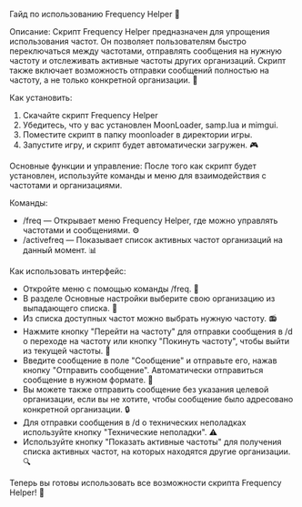 Гайд по использованию Frequency Helper 📡

Описание:
Скрипт Frequency Helper предназначен для упрощения использования частот.
Он позволяет пользователям быстро переключаться между частотами, отправлять сообщения на нужную частоту и отслеживать активные частоты других организаций.
Скрипт также включает возможность отправки сообщений полностью на частоту, а не только конкретной организации. 🚓

Как установить:
1. Скачайте скрипт Frequency Helper
2. Убедитесь, что у вас установлен MoonLoader, samp.lua и mimgui.
3. Поместите скрипт в папку moonloader в директории игры.
4. Запустите игру, и скрипт будет автоматически загружен. 🎮

Основные функции и управление:
После того как скрипт будет установлен, используйте команды и меню для взаимодействия с частотами и организациями.

Команды:
- /freq — Открывает меню Frequency Helper, где можно управлять частотами и сообщениями. ⚙️
- /activefreq — Показывает список активных частот организаций на данный момент. 📊

Как использовать интерфейс:

- Откройте меню с помощью команды /freq. 📂
- В разделе Основные настройки выберите свою организацию из выпадающего списка. 🏢
- Из списка доступных частот можно выбрать нужную частоту. 📻
- Нажмите кнопку "Перейти на частоту" для отправки сообщения в /d о переходе на частоту или кнопку "Покинуть частоту", чтобы выйти из текущей частоты. 🚀
- Введите сообщение в поле "Сообщение" и отправьте его, нажав кнопку "Отправить сообщение". Автоматически отправиться сообщение в нужном формате. 📝 
- Вы можете также отправить сообщение без указания целевой организации, если вы не хотите, чтобы сообщение было адресовано конкретной организации. 🔒
- Для отправки сообщения в /d о технических неполадках используйте кнопку "Технические неполадки". ⚠️
- Используйте кнопку "Показать активные частоты" для получения списка активных частот, на которых находятся другие организации. 🔍

Теперь вы готовы использовать все возможности скрипта Frequency Helper! 📡

